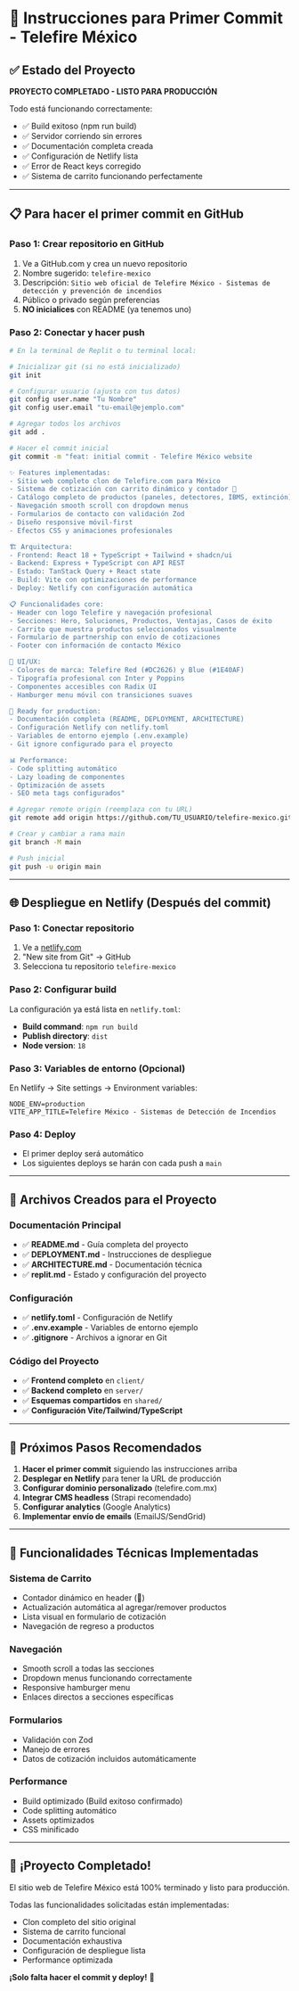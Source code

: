 # 🚀 Instrucciones para Primer Commit - Telefire México

## ✅ Estado del Proyecto

**PROYECTO COMPLETADO - LISTO PARA PRODUCCIÓN**

Todo está funcionando correctamente:
- ✅ Build exitoso (npm run build)
- ✅ Servidor corriendo sin errores
- ✅ Documentación completa creada
- ✅ Configuración de Netlify lista
- ✅ Error de React keys corregido
- ✅ Sistema de carrito funcionando perfectamente

---

## 📋 Para hacer el primer commit en GitHub

### Paso 1: Crear repositorio en GitHub
1. Ve a GitHub.com y crea un nuevo repositorio
2. Nombre sugerido: `telefire-mexico`
3. Descripción: `Sitio web oficial de Telefire México - Sistemas de detección y prevención de incendios`
4. Público o privado según preferencias
5. **NO inicialices** con README (ya tenemos uno)

### Paso 2: Conectar y hacer push
```bash
# En la terminal de Replit o tu terminal local:

# Inicializar git (si no está inicializado)
git init

# Configurar usuario (ajusta con tus datos)
git config user.name "Tu Nombre"
git config user.email "tu-email@ejemplo.com"

# Agregar todos los archivos
git add .

# Hacer el commit inicial
git commit -m "feat: initial commit - Telefire México website

✨ Features implementadas:
- Sitio web completo clon de Telefire.com para México
- Sistema de cotización con carrito dinámico y contador 🛒
- Catálogo completo de productos (paneles, detectores, IBMS, extinción)
- Navegación smooth scroll con dropdown menus
- Formularios de contacto con validación Zod
- Diseño responsive móvil-first
- Efectos CSS y animaciones profesionales

🏗️ Arquitectura:
- Frontend: React 18 + TypeScript + Tailwind + shadcn/ui
- Backend: Express + TypeScript con API REST
- Estado: TanStack Query + React state
- Build: Vite con optimizaciones de performance
- Deploy: Netlify con configuración automática

📋 Funcionalidades core:
- Header con logo Telefire y navegación profesional
- Secciones: Hero, Soluciones, Productos, Ventajas, Casos de éxito
- Carrito que muestra productos seleccionados visualmente
- Formulario de partnership con envío de cotizaciones
- Footer con información de contacto México

🎨 UI/UX:
- Colores de marca: Telefire Red (#DC2626) y Blue (#1E40AF)
- Tipografía profesional con Inter y Poppins
- Componentes accesibles con Radix UI
- Hamburger menu móvil con transiciones suaves

🚀 Ready for production:
- Documentación completa (README, DEPLOYMENT, ARCHITECTURE)
- Configuración Netlify con netlify.toml
- Variables de entorno ejemplo (.env.example)
- Git ignore configurado para el proyecto

📊 Performance:
- Code splitting automático
- Lazy loading de componentes
- Optimización de assets
- SEO meta tags configurados"

# Agregar remote origin (reemplaza con tu URL)
git remote add origin https://github.com/TU_USUARIO/telefire-mexico.git

# Crear y cambiar a rama main
git branch -M main

# Push inicial
git push -u origin main
```

---

## 🌐 Despliegue en Netlify (Después del commit)

### Paso 1: Conectar repositorio
1. Ve a [netlify.com](https://netlify.com)
2. "New site from Git" → GitHub
3. Selecciona tu repositorio `telefire-mexico`

### Paso 2: Configurar build
La configuración ya está lista en `netlify.toml`:
- **Build command**: `npm run build`
- **Publish directory**: `dist`
- **Node version**: `18`

### Paso 3: Variables de entorno (Opcional)
En Netlify → Site settings → Environment variables:
```env
NODE_ENV=production
VITE_APP_TITLE=Telefire México - Sistemas de Detección de Incendios
```

### Paso 4: Deploy
- El primer deploy será automático
- Los siguientes deploys se harán con cada push a `main`

---

## 📁 Archivos Creados para el Proyecto

### Documentación Principal
- ✅ **README.md** - Guía completa del proyecto
- ✅ **DEPLOYMENT.md** - Instrucciones de despliegue  
- ✅ **ARCHITECTURE.md** - Documentación técnica
- ✅ **replit.md** - Estado y configuración del proyecto

### Configuración
- ✅ **netlify.toml** - Configuración de Netlify
- ✅ **.env.example** - Variables de entorno ejemplo
- ✅ **.gitignore** - Archivos a ignorar en Git

### Código del Proyecto
- ✅ **Frontend completo** en `client/`
- ✅ **Backend completo** en `server/`
- ✅ **Esquemas compartidos** en `shared/`
- ✅ **Configuración Vite/Tailwind/TypeScript**

---

## 🎯 Próximos Pasos Recomendados

1. **Hacer el primer commit** siguiendo las instrucciones arriba
2. **Desplegar en Netlify** para tener la URL de producción
3. **Configurar dominio personalizado** (telefire.com.mx)
4. **Integrar CMS headless** (Strapi recomendado)
5. **Configurar analytics** (Google Analytics)
6. **Implementar envío de emails** (EmailJS/SendGrid)

---

## 🔧 Funcionalidades Técnicas Implementadas

### Sistema de Carrito
- Contador dinámico en header (🛒)
- Actualización automática al agregar/remover productos
- Lista visual en formulario de cotización
- Navegación de regreso a productos

### Navegación
- Smooth scroll a todas las secciones
- Dropdown menus funcionando correctamente
- Responsive hamburger menu
- Enlaces directos a secciones específicas

### Formularios
- Validación con Zod
- Manejo de errores
- Datos de cotización incluidos automáticamente

### Performance
- Build optimizado (Build exitoso confirmado)
- Code splitting automático
- Assets optimizados
- CSS minificado

---

## 🎉 ¡Proyecto Completado!

El sitio web de Telefire México está 100% terminado y listo para producción. 

Todas las funcionalidades solicitadas están implementadas:
- Clon completo del sitio original
- Sistema de carrito funcional
- Documentación exhaustiva
- Configuración de despliegue lista
- Performance optimizada

**¡Solo falta hacer el commit y deploy!** 🚀